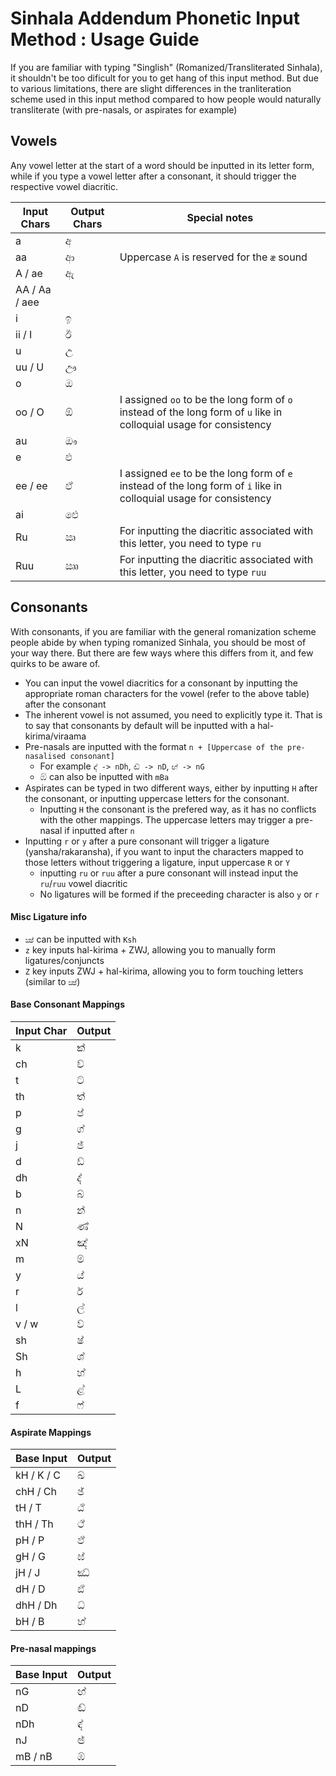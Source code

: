 # Sinhala Addendum Phonetic Input Method : Usage Guide
If you are familiar with typing "Singlish" (Romanized/Transliterated Sinhala), it shouldn't be too dificult for you to get hang of this input method.
But due to various limitations, there are slight differences in the tranliteration scheme used in this input method compared to how people would naturally transliterate (with pre-nasals, or aspirates for example)

## Vowels 
Any vowel letter at the start of a word should be inputted in its letter form, while if you type a vowel letter after a consonant, it should trigger the respective vowel diacritic.


| Input Chars   | Output Chars | Special notes                                                                                                       |
|---------------|--------------|---------------------------------------------------------------------------------------------------------------------|
| a             |  අ           |                                                                                                                     |
| aa            | ආ            | Uppercase `A` is reserved for the `æ` sound                                                                             |
| A / ae        |  ඇ           |                                                                                                                     |
| AA / Aa / aee |              |                                                                                                                     |
| i             |  ඉ           |                                                                                                                     |
| ii / I        | ඊ            |                                                                                                                     |
| u             |  උ           |                                                                                                                     |
| uu / U        | ඌ            |                                                                                                                     |
| o             |  ඔ           |                                                                                                                     |
| oo / O        | ඕ            | I assigned `oo` to be the long form of `o` instead of the long form of `u` like in colloquial usage for consistency |
| au            | ඖ            |                                                                                                                     |
| e             |  එ           |                                                                                                                     |
| ee / ee       | ඒ            | I assigned `ee` to be the long form of `e` instead of the long form of `i` like in colloquial usage for consistency |
| ai            | ඓ            |                                                                                                                     |
| Ru            | ඍ            | For inputting the diacritic associated with this letter, you need to type `ru`                                      |
| Ruu           | ඎ            | For inputting the diacritic associated with this letter, you need to type `ruu`                                     |

## Consonants
With consonants, if you are familiar with the general romanization scheme people abide by when typing romanized Sinhala, you should be most of your way there. 
But there are few ways where this differs from it, and few quirks to be aware of.
- You can input the vowel diacritics for a consonant by inputting the appropriate roman characters for the vowel (refer to the above table) after the consonant
- The inherent vowel is not assumed, you need to explicitly type it. That is to say that consonants by default will be inputted with a hal-kirima/viraama
- Pre-nasals are inputted with the format `n + [Uppercase of the pre-nasalised consonant]`
  - For example `ඳ් -> nDh`, `ඬ් -> nD`, `ඟ් -> nG`
  - ඹ් can also be inputted with `mBa`
- Aspirates can be typed in two different ways, either by inputting `H` after the consonant, or inputting uppercase letters for the consonant.
  - Inputting `H` the consonant is the prefered way, as it has no conflicts with the other mappings. The uppercase letters may trigger a pre-nasal if inputted after `n`
- Inputting `r` or `y` after a pure consonant will trigger a ligature (yansha/rakaransha), if you want to input the characters mapped to those letters without triggering a ligature, input uppercase `R` or `Y`
  - inputting `ru` or `ruu` after a pure consonant will instead input the `ru`/`ruu` vowel diacritic
  - No ligatures will be formed if the preceeding character is also `y` or `r`
    
#### Misc Ligature info
- `ක්‍ෂ‍්` can be inputted with `Ksh`
- `z` key inputs hal-kirima + ZWJ, allowing you to manually form ligatures/conjuncts
- `Z` key inputs  ZWJ + hal-kirima, allowing you to form touching letters (similar to `ක්‍ෂ‍්`)

#### Base Consonant Mappings
| Input Char | Output |
| ---------- | ------ |
| k          | ක්     |
| ch         | ච්     |
| t          | ට්     |
| th         | ත්     |
| p          | ප්     |
| g          | ග්     |
| j          | ජ්     |
| d          | ඩ්     |
| dh         | ද්     |
| b          | බ්     |
| n          | න්     |
| N          | ණ්     |
| xN         | ඤ්     |
| m          | ම්     |
| y          | ය්     |
| r          | ර්     |
| l          | ල්     |
| v / w      | ව්     |
| sh         | ෂ්     |
| Sh         | ශ්     |
| h          | හ්     |
| L          | ළ්     |
| f          | ෆ්     |

#### Aspirate Mappings
| Base Input | Output |
| ---------- | ------ |
| kH / K / C | ඛ්     |
| chH / Ch   | ඡ්     |
| tH / T     | ඨ්     |
| thH / Th   | ථ්     |
| pH / P     | ඵ්     |
| gH / G     | ඝ්     |
| jH / J     | ඣ්     |
| dH / D     | ඪ්     |
| dhH / Dh   | ධ්     |
| bH / B     | භ්     |

#### Pre-nasal mappings
| Base Input | Output |
| ---------- | ------ |
| nG         | ඟ්     |
| nD         | ඬ්     |
| nDh        | ඳ්     |
| nJ         | ඦ්     |
| mB / nB    | ඹ්     |
